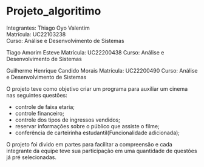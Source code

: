 # Projeto_algoritimo
Integrantes:
 Thiago Oyo Valentim  
 Matrícula: UC22103238  
 Curso: Análise e Desenvolvimento de Sistemas
 
 Tiago Amorim Esteve 
 Matrícula: UC22200438
 Curso: Análise e Desenvolvimento de Sistemas
 
 Guilherme Henrique Candido Morais
 Matrícula: UC22200490
 Curso: Análise e Desenvolvimento de Sistemas

O projeto teve como objetivo criar um programa para auxiliar um cinema nas seguintes questões:
- controle de faixa etaria;
- controle financeiro;
- controle dos tipos de ingressos vendidos;
- reservar informações sobre o público que assiste o filme;
- conferência de carteirinha estudantil(Funcionalidade adicionada);

O projeto foi divido em partes para facilitar a compreensão e cada integrante da equipe teve sua participação em uma quantidade de questões já pré selecionadas.
